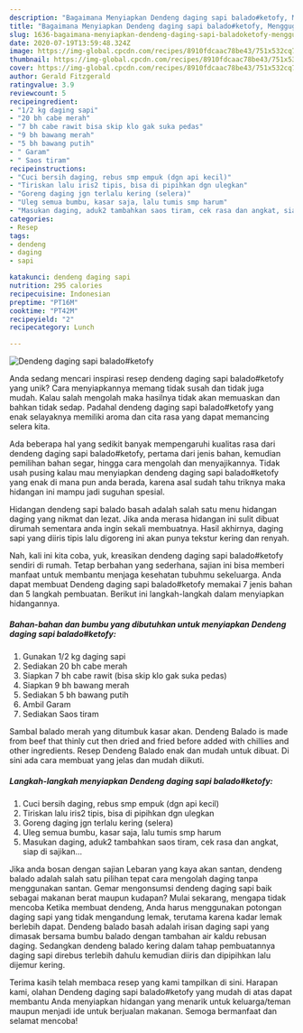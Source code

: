 ```yaml
---
description: "Bagaimana Menyiapkan Dendeng daging sapi balado#ketofy, Menggugah Selera"
title: "Bagaimana Menyiapkan Dendeng daging sapi balado#ketofy, Menggugah Selera"
slug: 1636-bagaimana-menyiapkan-dendeng-daging-sapi-baladoketofy-menggugah-selera
date: 2020-07-19T13:59:48.324Z
image: https://img-global.cpcdn.com/recipes/8910fdcaac78be43/751x532cq70/dendeng-daging-sapi-baladoketofy-foto-resep-utama.jpg
thumbnail: https://img-global.cpcdn.com/recipes/8910fdcaac78be43/751x532cq70/dendeng-daging-sapi-baladoketofy-foto-resep-utama.jpg
cover: https://img-global.cpcdn.com/recipes/8910fdcaac78be43/751x532cq70/dendeng-daging-sapi-baladoketofy-foto-resep-utama.jpg
author: Gerald Fitzgerald
ratingvalue: 3.9
reviewcount: 5
recipeingredient:
- "1/2 kg daging sapi"
- "20 bh cabe merah"
- "7 bh cabe rawit bisa skip klo gak suka pedas"
- "9 bh bawang merah"
- "5 bh bawang putih"
- " Garam"
- " Saos tiram"
recipeinstructions:
- "Cuci bersih daging, rebus smp empuk (dgn api kecil)"
- "Tiriskan lalu iris2 tipis, bisa di pipihkan dgn ulegkan"
- "Goreng daging jgn terlalu kering (selera)"
- "Uleg semua bumbu, kasar saja, lalu tumis smp harum"
- "Masukan daging, aduk2 tambahkan saos tiram, cek rasa dan angkat, siap di sajikan..."
categories:
- Resep
tags:
- dendeng
- daging
- sapi

katakunci: dendeng daging sapi 
nutrition: 295 calories
recipecuisine: Indonesian
preptime: "PT16M"
cooktime: "PT42M"
recipeyield: "2"
recipecategory: Lunch

---
```



![Dendeng daging sapi balado#ketofy](https://img-global.cpcdn.com/recipes/8910fdcaac78be43/751x532cq70/dendeng-daging-sapi-baladoketofy-foto-resep-utama.jpg)

Anda sedang mencari inspirasi resep dendeng daging sapi balado#ketofy yang unik? Cara menyiapkannya memang tidak susah dan tidak juga mudah. Kalau salah mengolah maka hasilnya tidak akan memuaskan dan bahkan tidak sedap. Padahal dendeng daging sapi balado#ketofy yang enak selayaknya memiliki aroma dan cita rasa yang dapat memancing selera kita.

Ada beberapa hal yang sedikit banyak mempengaruhi kualitas rasa dari dendeng daging sapi balado#ketofy, pertama dari jenis bahan, kemudian pemilihan bahan segar, hingga cara mengolah dan menyajikannya. Tidak usah pusing kalau mau menyiapkan dendeng daging sapi balado#ketofy yang enak di mana pun anda berada, karena asal sudah tahu triknya maka hidangan ini mampu jadi suguhan spesial.

Hidangan dendeng sapi balado basah adalah salah satu menu hidangan daging yang nikmat dan lezat. Jika anda merasa hidangan ini sulit dibuat dirumah sementara anda ingin sekali membuatnya. Hasil akhirnya, daging sapi yang diiris tipis lalu digoreng ini akan punya tekstur kering dan renyah.


Nah, kali ini kita coba, yuk, kreasikan dendeng daging sapi balado#ketofy sendiri di rumah. Tetap berbahan yang sederhana, sajian ini bisa memberi manfaat untuk membantu menjaga kesehatan tubuhmu sekeluarga. Anda dapat membuat Dendeng daging sapi balado#ketofy memakai 7 jenis bahan dan 5 langkah pembuatan. Berikut ini langkah-langkah dalam menyiapkan hidangannya.

<!--inarticleads1-->

##### Bahan-bahan dan bumbu yang dibutuhkan untuk menyiapkan Dendeng daging sapi balado#ketofy:

1. Gunakan 1/2 kg daging sapi
1. Sediakan 20 bh cabe merah
1. Siapkan 7 bh cabe rawit (bisa skip klo gak suka pedas)
1. Siapkan 9 bh bawang merah
1. Sediakan 5 bh bawang putih
1. Ambil  Garam
1. Sediakan  Saos tiram


Sambal balado merah yang ditumbuk kasar akan. Dendeng Balado is made from beef that thinly cut then dried and fried before added with chillies and other ingredients. Resep Dendeng Balado enak dan mudah untuk dibuat. Di sini ada cara membuat yang jelas dan mudah diikuti. 

<!--inarticleads2-->

##### Langkah-langkah menyiapkan Dendeng daging sapi balado#ketofy:

1. Cuci bersih daging, rebus smp empuk (dgn api kecil)
1. Tiriskan lalu iris2 tipis, bisa di pipihkan dgn ulegkan
1. Goreng daging jgn terlalu kering (selera)
1. Uleg semua bumbu, kasar saja, lalu tumis smp harum
1. Masukan daging, aduk2 tambahkan saos tiram, cek rasa dan angkat, siap di sajikan...


Jika anda bosan dengan sajian Lebaran yang kaya akan santan, dendeng balado adalah salah satu pilihan tepat cara mengolah daging tanpa menggunakan santan. Gemar mengonsumsi dendeng daging sapi baik sebagai makanan berat maupun kudapan? Mulai sekarang, mengapa tidak mencoba Ketika membuat dendeng, Anda harus menggunakan potongan daging sapi yang tidak mengandung lemak, terutama karena kadar lemak berlebih dapat. Dendeng balado basah adalah irisan daging sapi yang dimasak bersama bumbu balado dengan tambahan air kaldu rebusan daging. Sedangkan dendeng balado kering dalam tahap pembuatannya daging sapi direbus terlebih dahulu kemudian diiris dan dipipihkan lalu dijemur kering. 

Terima kasih telah membaca resep yang kami tampilkan di sini. Harapan kami, olahan Dendeng daging sapi balado#ketofy yang mudah di atas dapat membantu Anda menyiapkan hidangan yang menarik untuk keluarga/teman maupun menjadi ide untuk berjualan makanan. Semoga bermanfaat dan selamat mencoba!
